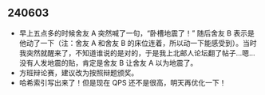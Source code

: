 ## 240603

-   早上五点多的时候舍友 A 突然喊了一句，“卧槽地震了！” 随后舍友 B 表示是他动了一下（注：舍友 A 和舍友 B 的床位连着，所以动一下能感受到）。当时我突然就醒来了，不知道谁说的是对的，于是我上北邮人论坛翻了帖子...嗯...没有人发地震的贴，肯定是舍友 B 让舍友 A 以为地震了。
-   方班辩论赛，建议改为按照辩题颁奖。
-   哈希索引写出来了！但是现在 QPS 还不是很高，明天再优化一下！